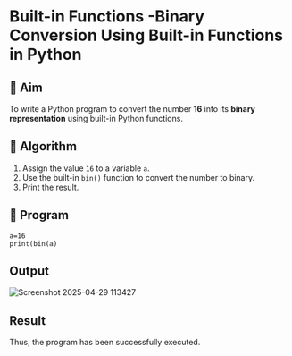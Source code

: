# Built-in Functions -Binary Conversion Using Built-in Functions in Python

## 🎯 Aim
To write a Python program to convert the number **16** into its **binary representation** using built-in Python functions.

## 🧠 Algorithm
1. Assign the value `16` to a variable `a`.
2. Use the built-in `bin()` function to convert the number to binary.
3. Print the result.

## 🧾 Program
```
a=16 
print(bin(a)
```



## Output
![Screenshot 2025-04-29 113427](https://github.com/user-attachments/assets/4eafa400-ea6d-4adf-94a9-35772e16f6cc)

## Result
Thus, the program has been successfully executed.
